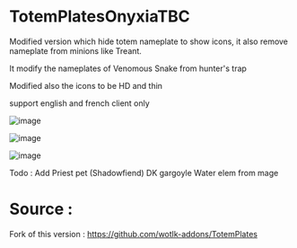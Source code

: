 # TotemPlatesOnyxiaTBC
Modified version which hide totem nameplate to show icons, it also remove nameplate from minions like Treant.

It modify the nameplates of Venomous Snake from hunter's trap

Modified also the icons to be HD and thin

support english and french client only

![image](https://github.com/user-attachments/assets/ac2ce55e-3640-404e-9941-542246cd6c3b)

![image](https://github.com/user-attachments/assets/02be3815-b635-45e5-9bfd-ce9704ed10dc)

![image](https://github.com/user-attachments/assets/ca75f73e-8277-4098-931d-bcdf1a2ffd6b)


Todo :
Add Priest pet (Shadowfiend)
DK gargoyle
Water elem from mage


# Source :
Fork of this version : https://github.com/wotlk-addons/TotemPlates
